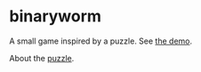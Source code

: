 binaryworm
==========

A small game inspired by a puzzle. See [the demo](http://binaryworm.meteor.com).

About the [puzzle](http://www.cs.cmu.edu/puzzle/puzzle37.html]).
